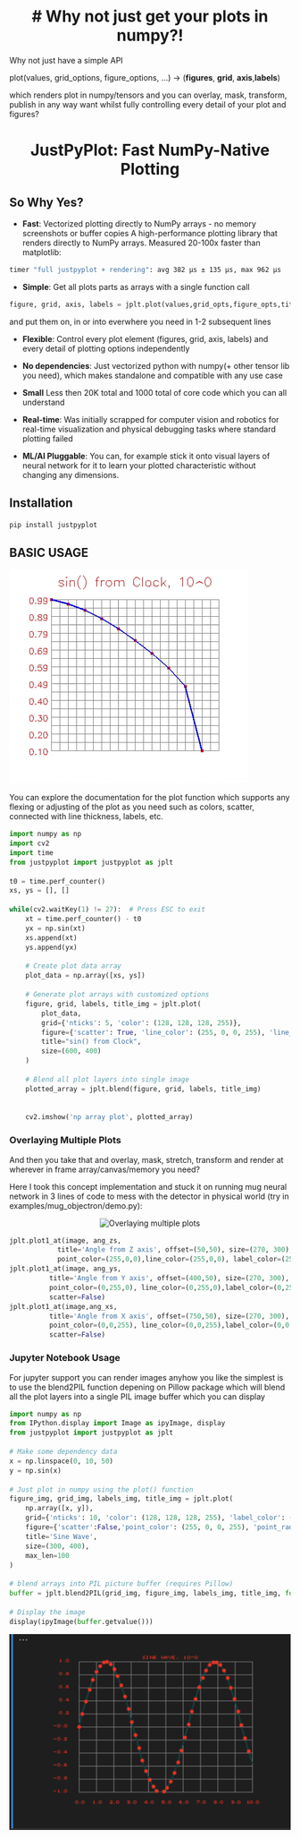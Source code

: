<h1 align="center"># Why not just get your plots in numpy?! </h1>
Why not just have a simple API

plot(values, grid_options, figure_options, ...) ->
(__figures__, __grid__, __axis__,__labels__)

 which renders plot in numpy/tensors and you can overlay, mask, transform, publish in any way want whilst fully controlling every detail of your plot and figures?

<h1 align="center">JustPyPlot: Fast NumPy-Native Plotting</h1>


## So Why Yes?
- **Fast**: Vectorized plotting directly to NumPy arrays - no memory screenshots or buffer copies
A high-performance plotting library that renders directly to NumPy arrays. Measured 20-100x faster than matplotlib:
```bash
timer "full justpyplot + rendering": avg 382 µs ± 135 µs, max 962 µs
```
- **Simple**: Get all plots parts as arrays with a single function call 
```python
figure, grid, axis, labels = jplt.plot(values,grid_opts,figure_opts,title,(600, 400))
```
and put them on, in or into everwhere you need in 1-2 subsequent lines

- **Flexible**: Control every plot element (figures, grid, axis, labels) and every detail of plotting options independently

- **No dependencies**: Just vectorized python with numpy(+ other tensor lib you need), which makes standalone and compatible with any use case

- **Small** Less then 20K total and 1000 total of core code which you can all understand


- **Real-time**: Was initially scrapped for computer vision and robotics for real-time visualization and physical debugging tasks where standard plotting failed

- **ML/AI Pluggable**: You can, for example stick it onto visual layers of neural network for it to learn your plotted characteristic without changing any dimensions. 

## Installation

```bash
pip install justpyplot
```

## BASIC USAGE

![Basic Usage](resources/sinus.gif)

You can explore the documentation for the plot function which supports any flexing or adjusting of the plot as you need such as colors, scatter, connected with line thickness, labels, etc.

```python
import numpy as np 
import cv2
import time
from justpyplot import justpyplot as jplt

t0 = time.perf_counter()
xs, ys = [], []

while(cv2.waitKey(1) != 27):  # Press ESC to exit
    xt = time.perf_counter() - t0
    yx = np.sin(xt)
    xs.append(xt)
    ys.append(yx)
    
    # Create plot data array
    plot_data = np.array([xs, ys])
    
    # Generate plot arrays with customized options
    figure, grid, labels, title_img = jplt.plot(
        plot_data,
        grid={'nticks': 5, 'color': (128, 128, 128, 255)},
        figure={'scatter': True, 'line_color': (255, 0, 0, 255), 'line_width': 2},
        title="sin() from Clock",
        size=(600, 400)
    )
    
    # Blend all plot layers into single image
    plotted_array = jplt.blend(figure, grid, labels, title_img)
  
    
    cv2.imshow('np array plot', plotted_array)
```


### Overlaying Multiple Plots

And then you take that and overlay, mask, stretch, transform and render at wherever in frame array/canvas/memory you need?

Here I took this concept implementation and stuck it on running mug neural network in 3 lines of code to mess with the detector in physical world (try in examples/mug_objectron/demo.py):

<p align="center">
  <img src="resources/demo.gif" alt="Overlaying multiple plots">
</p>

```python
jplt.plot1_at(image, ang_zs,
            title='Angle from Z axis', offset=(50,50), size=(270, 300),
            point_color=(255,0,0),line_color=(255,0,0), label_color=(255,0,0), grid_color=(126,126,126))
jplt.plot1_at(image, ang_ys,
          title='Angle from Y axis', offset=(400,50), size=(270, 300),
          point_color=(0,255,0), line_color=(0,255,0),label_color=(0,255,0), grid_color=(126,126,126),
          scatter=False)
jplt.plot1_at(image,ang_xs,
          title='Angle from X axis', offset=(750,50), size=(270, 300),
          point_color=(0,0,255), line_color=(0,0,255),label_color=(0,0,255), grid_color=(126,126,126),
          scatter=False)
```

### Jupyter Notebook Usage

For jupyter support you can render images anyhow you like the simplest is to use the blend2PIL function depening on Pillow package which will blend all the plot layers into a single PIL image buffer which you can display

```python
import numpy as np
from IPython.display import Image as ipyImage, display
from justpyplot import justpyplot as jplt

# Make some dependency data
x = np.linspace(0, 10, 50)
y = np.sin(x)

# Just plot in numpy using the plot() function
figure_img, grid_img, labels_img, title_img = jplt.plot(
    np.array([x, y]),
    grid={'nticks': 10, 'color': (128, 128, 128, 255), 'label_color': (255, 0, 0, 255),'precision': 1, 'label_font_size': 0.9},
    figure={'scatter':False,'point_color': (255, 0, 0, 255), 'point_radius':3, 'line_color':(0,64,64, 255), 'line_width': 2, 'marker_style':'circle'},
    title='Sine Wave',
    size=(300, 400),
    max_len=100
)

# blend arrays into PIL picture buffer (requires Pillow)
buffer = jplt.blend2PIL(grid_img, figure_img, labels_img, title_img, format='PNG')

# Display the image
display(ipyImage(buffer.getvalue()))
```

<p align="center">
  <img src="resources/jupyter_pil.png" alt="Jupyter Plot Output">
</p>




